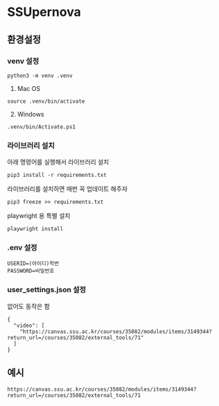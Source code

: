 # SSUpernova

## 환경설정

### venv 설정

```
python3 -m venv .venv
```

1. Mac OS

```
source .venv/bin/activate
```

2. Windows

```
.venv/bin/Activate.ps1
```

### 라이브러리 설치

아래 명령어를 실행해서 라이브러리 설치

```
pip3 install -r requirements.txt
```

라이브러리를 설치하면 매번 꼭 업데이트 해주자

```
pip3 freeze >> requirements.txt
```

playwright 용 특별 설치

```
playwright install
```

### .env 설정

```
USERID=(아이디)학번
PASSWORD=비밀번호
```

### user_settings.json 설정

없어도 동작은 함

```
{
  "video": [
    "https://canvas.ssu.ac.kr/courses/35082/modules/items/3149344?return_url=/courses/35082/external_tools/71"
  ]
}
```

## 예시

```
https://canvas.ssu.ac.kr/courses/35082/modules/items/3149344?return_url=/courses/35082/external_tools/71
```
